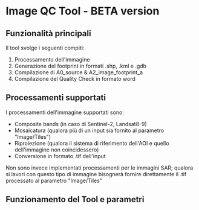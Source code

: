 # Image QC Tool - BETA version

## Funzionalità principali 

Il tool svolge i seguenti compiti:

1) Processamento dell'immagine
2) Generazione del footprint in formati .shp, .kml e .gdb
3) Compilazione di A0_source & A2_image_footprint_a
4) Compilazione del Quality Check in formato word

## Processamenti supportati

I processamenti dell'immagine supportati sono: 

- Composite bands (in caso di Sentinel-2, Landsat8-9)
- Mosaicatura (qualora più di un input sia fornito al parametro "Image/Tiles")
- Riproiezione (qualora il sistema di riferimento dell'AOI e quello dell'immagine non coincidessero)
- Conversione in formato .tif dell'input

Non sono invece implementati processamenti per le immagini SAR; qualora si lavori con questo tipo di immagine bisognerà fornire direttamente il .tif processato al parametro "Image/Tiles"

## Funzionamento del Tool e parametri
